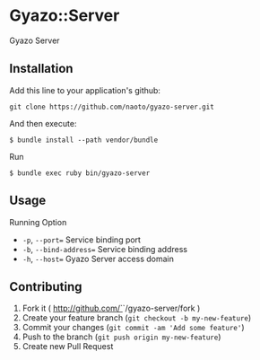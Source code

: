 # Gyazo::Server

Gyazo Server

## Installation

Add this line to your application's github:

    git clone https://github.com/naoto/gyazo-server.git

And then execute:

    $ bundle install --path vendor/bundle


Run

    $ bundle exec ruby bin/gyazo-server

## Usage

Running Option

 - `-p`, `--port=` Service binding port
 - `-b`, `--bind-address=` Service binding address
 - `-h`, `--host=` Gyazo Server access domain

## Contributing

1. Fork it ( http://github.com/`<my-github-username>`/gyazo-server/fork )
2. Create your feature branch (`git checkout -b my-new-feature`)
3. Commit your changes (`git commit -am 'Add some feature'`)
4. Push to the branch (`git push origin my-new-feature`)
5. Create new Pull Request

